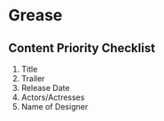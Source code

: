 # Grease

## Content Priority Checklist

1. Title
2. Trailer
3. Release Date
4. Actors/Actresses
5. Name of Designer

